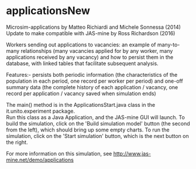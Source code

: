 # applicationsNew
Microsim-applications by Matteo Richiardi and Michele Sonnessa (2014) 
Update to make compatible with JAS-mine by Ross Richardson (2016)

Workers sending out applications to vacancies: an example of many-to-many relationships (many vacancies applied for by any worker, many applications received by any vacancy) and how to persist them in the database, with linked tables that facilitate subsequent analysis.

Features:- persists both periodic information (the characteristics of the population in each period, one record per worker per period) and one-off summary data (the complete history of each application / vacancy, one record per application / vacancy saved when simulation ends)

The main() method is in the ApplicationsStart.java class in the it.unito.experiment package.  
Run this class as a Java Application, and the JAS-mine GUI will launch.
To build the simulation, click on the 'Build simulation model' button (the second from the left), which should bring up some empty charts. 
To run the simulation, click on the 'Start simulation' button, which is the next button on the right. 

For more information on this simulation, see http://www.jas-mine.net/demo/applications
